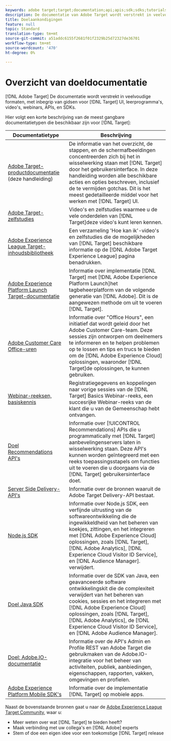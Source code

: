 ```yaml
---
keywords: adobe target;target;documentation;api;apis;sdk;sdks;tutorials;doc;documentation
description: De documentatie van Adobe Target wordt verstrekt in veelvoudige formaten, met inbegrip van overzichten, leerprogramma's, en gidsen voor zowel het gebruikersinterface, SKDs, als APIs.
title: Doelaankondigingen
feature: null
topic: Standard
translation-type: tm+mt
source-git-commit: a51addc6155f2681f01f2329b25d72327de36701
workflow-type: tm+mt
source-wordcount: '470'
ht-degree: 0%

---
```



# Overzicht van doeldocumentatie

[!DNL Adobe Target] De documentatie wordt verstrekt in veelvoudige formaten, met inbegrip van gidsen voor [!DNL Target] UI, leerprogramma&#39;s, video&#39;s, webinars, APIs, en SDKs.

Hier volgt een korte beschrijving van de meest gangbare documentatietypen die beschikbaar zijn voor [!DNL Target]:

| Documentatietype | Beschrijving |
| --- | --- |
| [Adobe Target-productdocumentatie](/help/target-home.md)<br>(deze handleiding) | De informatie van het overzicht, de stappen, en de schermafbeeldingen concentreerden zich bij het in wisselwerking staan met [!DNL Target] door het gebruikersinterface. In deze handleiding worden alle beschikbare acties en opties beschreven, inclusief de te vermijden gotchas. Dit is het meest gedetailleerde middel voor het werken met [!DNL Target] UI. |
| [Adobe Target-zelfstudies](https://docs.adobe.com/content/help/en/target-learn/tutorials/overview.html) | Video&#39;s en zelfstudies waarmee u de vele onderdelen van [!DNL Target]deze video&#39;s kunt leren kennen. |
| [Adobe Experience League Target-inhoudsbibliotheek](https://guided.adobe.com/#recommended/solutions/target) | Een verzameling &#39;Hoe kan ik&#39;-video&#39;s en zelfstudies die de mogelijkheden van [!DNL Target] beschikbare informatie op de [!DNL Adobe Target Experience League] pagina benadrukken. |
| [Adobe Experience Platform Launch Target-documentatie](/help/c-implementing-target/c-implementing-target-for-client-side-web/how-to-deployatjs/cmp-implementing-target-using-adobe-launch.md) | Informatie over implementatie [!DNL Target] met [!DNL Adobe Experience Platform Launch]het tagbeheerplatform van de volgende generatie van [!DNL Adobe]. Dit is de aangewezen methode om uit te voeren [!DNL Target]. |
| [Adobe Customer Care Office-uren](/help/cmp-resources-and-contact-information.md#concept_58EA30379D3B48C4848BA2A8C464A5B7) | Informatie over &quot;Office Hours&quot;, een initiatief dat wordt geleid door het Adobe Customer Care-team. Deze sessies zijn ontworpen om deelnemers te informeren en te helpen problemen op te lossen en tips en trucs te bieden om de [!DNL Adobe Experience Cloud] oplossingen, waaronder [!DNL Target]de oplossingen, te kunnen gebruiken. |
| [Webinar-reeksen, basiskennis](https://landing.adobe.com/acs/2018/na/adobe-target/registration.html) | Registratiegegevens en koppelingen naar vorige sessies van de [!DNL Target] Basics Webinar-reeks, een succesrijke Webinar-reeks van de klant die u van de Gemeenschap hebt ontvangen. |
| [Doel Recommendations API&#39;s](https://developers.adobetarget.com/api/recommendations/) | Informatie over [!UICONTROL Recommendations] APIs die u programmatically met [!DNL Target] aanbevelingenservers laten in wisselwerking staan. Deze API&#39;s kunnen worden geïntegreerd met een reeks toepassingsstapels om functies uit te voeren die u doorgaans via de [!DNL Target] gebruikersinterface doet. |
| [Server Side Delivery-API&#39;s](https://developers.adobetarget.com/api/delivery-api/) | Informatie over de bronnen waaruit de Adobe Target Delivery-API bestaat. |
| [Node.js SDK](https://github.com/adobe/target-nodejs-sdk) | Informatie over Node.js SDK, een verfijnde uitrusting van de softwareontwikkeling die de ingewikkeldheid van het beheren van koekjes, zittingen, en het integreren met [!DNL Adobe Experience Cloud] oplossingen, zoals [!DNL Target], [!DNL Adobe Analytics], [!DNL Experience Cloud Visitor ID Service], en [!DNL Audience Manager]. verwijdert. |
| [Doel Java SDK](https://github.com/adobe/target-java-sdk) | Informatie over de SDK van Java, een geavanceerde software ontwikkelingskit die de complexiteit verwijdert van het beheren van cookies, sessies en het integreren met [!DNL Adobe Experience Cloud] oplossingen, zoals [!DNL Target], [!DNL Adobe Analytics], de [!DNL Experience Cloud Visitor ID Service], en [!DNL Adobe Audience Manager]. |
| [Doel: Adobe.IO-documentatie](http://developers.adobetarget.com/api/#introduction) | Informatie over de API&#39;s Admin en Profile REST van Adobe Target die gebruikmaken van de Adobe.IO-integratie voor het beheer van activiteiten, publiek, aanbiedingen, eigenschappen, rapporten, vakken, omgevingen en profielen. |
| [Adobe Experience Platform Mobile SDK&#39;s](https://aep-sdks.gitbook.io/docs/using-mobile-extensions/adobe-target) | Informatie over de implementatie [!DNL Target] op mobiele apps. |

Naast de bovenstaande bronnen gaat u naar de [Adobe Experience League Target Community](https://experienceleaguecommunities.adobe.com/t5/adobe-target/ct-p/adobe-target-community), waar u:

* Meer weten over wat [!DNL Target] te bieden heeft?
* Maak verbinding met uw collega&#39;s en [!DNL Adobe] experts
* Stem of doe een eigen idee voor een toekomstige [!DNL Target] release